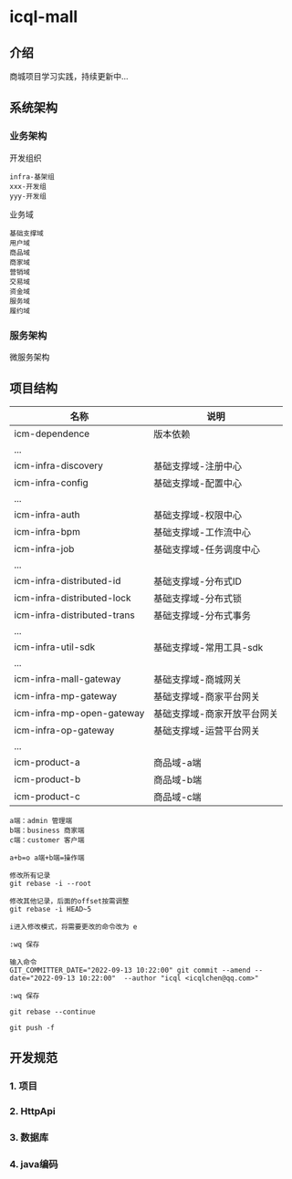 # icql-mall

## 介绍

商城项目学习实践，持续更新中...

## 系统架构

### 业务架构

开发组织

```
infra-基架组
xxx-开发组
yyy-开发组
```

业务域

```
基础支撑域
用户域
商品域
商家域
营销域
交易域
资金域
服务域
履约域
```

### 服务架构

微服务架构

## 项目结构

| 名称                          | 说明             | 
|-----------------------------|----------------|
| icm-dependence              | 版本依赖           |
| ...                         |                |
| icm-infra-discovery         | 基础支撑域-注册中心     |
| icm-infra-config            | 基础支撑域-配置中心     |
| ...                         |                |
| icm-infra-auth              | 基础支撑域-权限中心     |
| icm-infra-bpm               | 基础支撑域-工作流中心    |
| icm-infra-job               | 基础支撑域-任务调度中心   |
| ...                         |                |
| icm-infra-distributed-id    | 基础支撑域-分布式ID    |
| icm-infra-distributed-lock  | 基础支撑域-分布式锁     |
| icm-infra-distributed-trans | 基础支撑域-分布式事务    |
| ...                         |                |
| icm-infra-util-sdk          | 基础支撑域-常用工具-sdk |
| ...                         |                |
| icm-infra-mall-gateway      | 基础支撑域-商城网关     |
| icm-infra-mp-gateway        | 基础支撑域-商家平台网关   |
| icm-infra-mp-open-gateway   | 基础支撑域-商家开放平台网关 |
| icm-infra-op-gateway        | 基础支撑域-运营平台网关   |
| ...                         |                |
| icm-product-a               | 商品域-a端         |
| icm-product-b               | 商品域-b端         |
| icm-product-c               | 商品域-c端         |

```
a端：admin 管理端
b端：business 商家端
c端：customer 客户端

a+b=o a端+b端=操作端
```

```
修改所有记录
git rebase -i --root

修改其他记录，后面的offset按需调整
git rebase -i HEAD~5

i进入修改模式，将需要更改的命令改为 e

:wq 保存

输入命令 
GIT_COMMITTER_DATE="2022-09-13 10:22:00" git commit --amend --date="2022-09-13 10:22:00"  --author "icql <icqlchen@qq.com>"

:wq 保存

git rebase --continue

git push -f

```

## 开发规范

### 1. 项目

### 2. HttpApi

### 3. 数据库

### 4. java编码